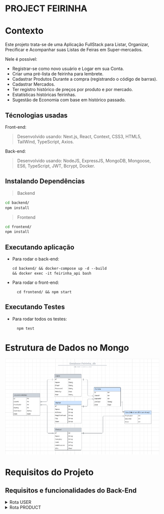 # PROJECT FEIRINHA

# Contexto
Este projeto trata-se de uma Aplicação FullStack para Listar, Organizar, Precificar e Acompanhar suas Listas de Feiras em Super-mercados.

Nele é possível:
- Registrar-se como novo usuário e Logar em sua Conta.
- Criar uma pré-lista de feirinha para lembrete.
- Cadastrar Produtos Durante a compra (registrando o código de barras).
- Cadastrar Mercados.
- Ter registro histórico de preços por produto e por mercado.
- Estatísticas históricas feirinhas.
- Sugestão de Economia com base em histórico passado.

## Técnologias usadas

Front-end:
> Desenvolvido usando: Next.js, React, Context, CSS3, HTML5, TailWind, TypeScript, Axios.

Back-end:
> Desenvolvido usando: NodeJS, ExpressJS, MongoDB, Mongoose, ES6, TypeScript, JWT, Bcrypt, Docker.


## Instalando Dependências

> Backend
```bash
cd backend/ 
npm install
``` 
> Frontend
```bash
cd frontend/
npm install
``` 
## Executando aplicação

* Para rodar o back-end:

  ```
  cd backend/ && docker-compose up -d --build
  && docker exec -it feirinha_api bash
  ```
* Para rodar o front-end:

  ```
    cd frontend/ && npm start
  ```

## Executando Testes

* Para rodar todos os testes:

  ```
    npm test
  ```

# Estrutura de Dados no Mongo
![Estrutura de Dados](./backend/bd-feirinha.png)

# Requisitos do Projeto

## Requisitos e funcionalidades do Back-End

<details><summary>Rota USER</summary>


  > 01 - POST /user - Criar novos Usuários:
  <details><summary>Funcionalidades - POST /user</summary>

  ``` 
  {
    "name": "string",
    "email": "string",
    "password": "string",
    "birthday": "string",
    "role": "string"
  }
  ```

    - O SUPER é auto-criado ao inserir o primeiro USER.
  </details>

  > 02 - POST /login - Fazer login:
  <details><summary>Funcionalidades - POST /login</summary>

  ``` 
  {
    "email": "string",
    "password": "string"
  }
  ```

    - Gera Token e salva nos Headers da requisiçao.
  </details>

  > 03 - PUT /user - Atualiza informações dos usuários:
  <details><summary>Funcionalidades - PUT /user</summary>

  ``` 
  {
    "id": "String",
    "...": "..."
  }
  ```
    - Basta passar o ID do usuário e as informações que você quer alterar.
    - O usuário SUPER só pode ser editado por ele mesmo | Impossível mudar a ROLE do SUPER.
    - Os USERs não podem mudar suas próprias ROLEs, apenas informações pessoais.
    - Só o SUPER pode dar ADMINs.
  </details>

  > 04 - DELETE /user - Deletar Usuários:
  <details><summary>Funcionalidades - DELETE /user</summary>

  ``` 
  {
    "id": "String"
  }
  ```

    - O SUPER pode deletar todos menos a si mesmo.
    - Os ADMINs podem deletar os USERs e outros ADMINs.
    - Os USERs podem apenas se DELETAR, mas não a outros USERS.
  </details>

  > 05 - GET /user - puxa algumas informações dos usuários:
  <details><summary>Funcionalidades - GET /user</summary>

  retorno: 
  ```
  [
    {
      "id": "String",
      "name": "String",
      "email": "String",
      "role": "String"
    },
    {
      "..."
    }
  ]
  ```

    - Apenas Admins e Super podem listar usuários.
  </details>
</details>

<details><summary>Rota PRODUCT</summary>

  > 01 - POST /product - Cadastrar um novo produto:
  <details><summary>Funcionalidades - POST /product</summary>

  ``` 
  {
    "name": "string",
    "subName": "string,
    "manufacturer": "string",
    "category": "string",
    "code": "string",
    "unitMeasure": "string",
    "size": "number",
    "image": "string"
  }
  ```
    - O name deve vir com a descrição genérica ex: 'Macarrão'.
    - O subName deve ser uma descrição mais detalhada ex: 'Espaguete'.
    - A imagem deve vir a rota de onde ela foi salva.
    - Qualquer pessoa pode cadastrar um novo produto.
    - o Código de barras será lido pelo front e automáticamente mandado para o backend.
  </details>

  > 02 - PUT /products - atualizar um produto:
  <details><summary>Funcionalidades - PUT /products</summary>

  ```
  {
  "id": "String",
  "...": "..."
  }
  ```
    - Basta passar o ID do produto e as informações que quer alterar.
  </details>

  > 03 - GET /product - puxa todos os produtos:
  <details><summary>Funcionalidades - GET /product</summary>

  retorno: 
  ```
  [
    {
      "id": "String",
      "name": "String",
      "subName": "String",
      "manufacturer": "String",
      "category": "String",
      "code": "String",
      "unitMeasure": "String",
      "size": "Number",
      "image": "String"
    }
  ]
  ```
  </details>

  > 04 - DELETE /product - deleta um produto do banco:
  <details><summary>Funcionalidades - DELETE /product</summary>

  ``` 
  {
    "id": "String"
  }
  ```
    - Apenas Admins e Super podem deletar produtos.
  </details>
</details>